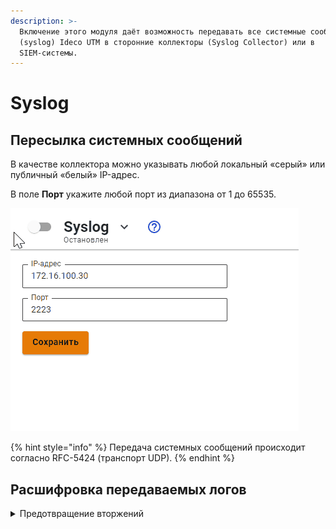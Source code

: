 ```yaml
---
description: >-
  Включение этого модуля даёт возможность передавать все системные сообщения
  (syslog) Ideco UTM в сторонние коллекторы (Syslog Collector) или в
  SIEM-системы.
---
```


# Syslog

## Пересылка системных сообщений

В качестве коллектора можно указывать любой локальный «серый» или публичный «белый» IP-адрес.

В поле **Порт** укажите любой порт из диапазона от 1 до 65535.

![](../../.gitbook/assets/syslog.gif)

{% hint style="info" %}
Передача системных сообщений происходит согласно RFC-5424 (транспорт UDP).
{% endhint %}

## Расшифровка передаваемых логов

<details>

<summary>Предотвращение вторжений</summary>

{% code overflow="wrap" %}
```
192.168.100.2	Dec 14 15:48:38		daemon	warning		timestamp:2022-12-14 10:48:34.808465+00:00,flow_id:1189034483406353,in_iface:seq:Leth1:3:m,sensor_name:suricata_debug,event_type:alert,src_ip:192.168.100.11,src_port:61790,src_country:,src_country_code:,src_session_uuid:7100d1c8-017f-4cbf-8b78-482839300211,src_user_id:2,src_user_name:a.istomina,dest_ip:192.168.100.2,dest_port:53,dest_country:,dest_country_code:,dest_session_uuid:,dest_user_id:-1,dest_user_name:,proto:UDP,alert.signature_id:1003892,alert.signature:Windows Telemetry,alert.category:РўРµР»РµРјРµС‚СЂРёСЏ Windows,alert.severity:3,alert.gid:1,alert.action:blocked,http.hostname:,http.url:,http.http_user_agent:,flow.pkts_toserver:1,flow.pkts_toclient:0,flow.bytes_toserver:73,flow.bytes_toclient:0,flow.start:2022-12-14 10:48:34.808465+00:00,flow.end:2022-12-14 10:48:35.580143+00:00,flow.age:0,flow.state:,flow.reason:,flow.alerted:0,tcp.tcp_flags:,tcp.tcp_flags_ts:,tcp.tcp_flags_tc:,tcp.cwr:0,tcp.ecn:0,tcp.urg:0,tcp.ack:0,tcp.psh:0,tcp.rst:0,tcp.syn:0,tcp.fin:0,tcp.state:
```
{% endcode %}

где:
* **192.168.100.2** - ip-адрес UTM отправителя;
* **Dec 14 15:48:38** - время получения события по Syslog;	
* **timestamp:**2022-12-14 10:48:34.808465+00:00 - время события в системе предотвращения вторжений, может не совпадать с временем получения события по Syslog;
* **flow_id:**1189034483406353- внутренний идентификатор системы предотвращения вторжений flow(сессии);
* **in_iface:**seq:Leth1:3:m - содержит идентификатор входящего интерфейса;
* **sensor_name:**suricata_debug - имя экземпляра системы предотвращения вторжений;
* **event_type:**alert - тип события;
* **src_ip:**192.168.100.11 - IP-адрес источника;
* **src_port:**61790 - порт источника;
* **src_country:** - название местоположения источника;
* **src_country_code:** - ISO-код страны источника;
* **src_session_uuid:**7100d1c8-017f-4cbf-8b78-482839300211 - внутренний идентификатор сессии Ideco UTM источника;
* **src_user_id:**2 - идентификатор пользователя источника;
* **src_user_name:**a.istomina- имя пользователя источника;
* **dest_ip:**192.168.100.2 - IP-адрес назначения;
* **dest_port:**53 - порт назначения;
* **dest_country:** - название местоположения назначения;
* **dest_country_code:** - ISO-код страны назначения;
* **dest_session_uuid:** - внутренний идентификатор сессии Ideco UTM назначения;
* **dest_user_id:**-1 - идентификатор пользователя назначения;
* **dest_user_name:** - имя пользователя назначения;
* **proto:**UDP - протокол;
* **alert.signature_id:**1003892 - ID правила системы предотвращения вторжений;
* **alert.signature:**Windows Telemetry - сообщение из сработавшего правила;
* **alert.category:**РўРµР»РµРјРµС‚СЂРёСЏ Windows - описание колонки в веб-интерфейсе События безопасности;
* **alert.severity:**3 - уровень угрозы, может принимать значения 1, 2, 3 и 256, где 1 - самый высокий уровень угрозы;
* **alert.gid:**1 - номер группы правил, всегда принимает значение 1;
* **alert.action:**blocked - результат анализа(заблокировано или разрешено) .

Служебные поля результата анализа HTTP-трафика. Заполняются в случае, если в процессе анализа трафика был определен HTTP-протокол:
* **http.hostname:** - идентификатор хоста;
* **http.url:** - url на который велось обращение;
* **http.http_user_agent:** - информация, идентифицирующая HTTP-клиента.
  
Служебные поля flow(сессии):
* **flow.pkts_toserver**:1 - количество пакетов, переданное от клиента к серверу;
* **flow.pkts_toclient:**0 - количество пакетов, переданное от сервера к клиенту;
* **flow.bytes_toserver:**73 - количество байт, переданное от клиента к серверу;
* **flow.bytes_toclient:**0 - количество байт, переданное от сервера к клиенту;
* **flow.start:**2022-12-14 10:48:34.808465+00:00 - начало;
* **flow.end:**2022-12-14 10:48:35.580143+00:00 - окончание;
* **flow.age:**0 - возраст;
* **flow.state:** - текущее состояние;
* **flow.reason:** - запущена ли IPSec в режиме отладки;
* **flow.alerted:**0 - сгенерировался ли поток alert;

Состояние флага [TCP flow(сессии)](https://ru.wikipedia.org/wiki/Transmission_Control_Protocol#%D0%A4%D0%BB%D0%B0%D0%B3%D0%B8_(%D1%83%D0%BF%D1%80%D0%B0%D0%B2%D0%BB%D1%8F%D1%8E%D1%89%D0%B8%D0%B5_%D0%B1%D0%B8%D1%82%D1%8B)): 
* **tcp.tcp_flags:** - значение поля flags в заголовке TCP;
* **tcp.tcp_flags_ts:** -  [timestamp флаги](https://www.atraining.ru/windows-network-tuning/#:~:text=TCP%20Timestamps%20–%20базовая%20низкоуровневая,не%20может%20высчитать%20данные%20значения);
* **tcp.tcp_flags_tc:** - [флаг Truncated response](https://www.rfc-editor.org/rfc/rfc5966);
* **tcp.cwr:**0;
* **tcp.ecn:**0;
* **tcp.urg:**0;
* **tcp.ack:**0;
* **tcp.psh:**0;
* **tcp.rst:**0;
* **tcp.syn:**0;
* **tcp.fin:**0;
* **tcp.state:** - [состояния сеанса TCP](https://ru.wikipedia.org/wiki/Transmission_Control_Protocol#Состояния_сеанса_TCP).

</details>